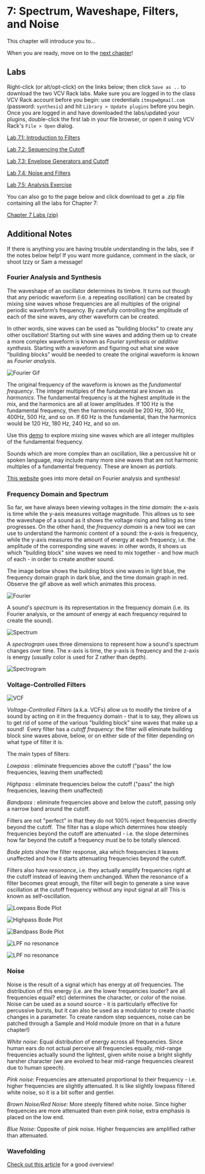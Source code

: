 # 7: Spectrum, Waveshape, Filters, and Noise

This chapter will introduce you to... 

When you are ready, move on to the [next chapter](../Chapter-08/chapter08.md)! 

## Labs

Right-click (or alt/opt-click) on the links below; then click `Save as ..` to download the two VCV Rack labs.  Make sure you are logged in to the class VCV Rack account before you begin: use credentials `itmspw@gmail.com` (password: `synthesis`) and hit `Library > Update plugins` before you begin.  Once you are logged in and have downloaded the labs/updated your plugins, double-click the first lab in your file browser, or open it using VCV Rack's `File > Open` dialog.  

[Lab 7.1: Introduction to Filters](./patches/lab_7_1_annotated.vcv)

[Lab 7.2: Sequencing the Cutoff](./patches/lab_7_2_annotated.vcv)

[Lab 7.3: Envelope Generators and Cutoff](./patches/lab_7_3_annotated.vcv)

[Lab 7.4: Noise and Filters](./patches/lab_7_4_annotated.vcv)

[Lab 7.5: Analysis Exercise](./patches/lab_7_5.vcv)

You can also go to the page below and click download to get a .zip file containing all the labs for Chapter 7:

[Chapter 7 Labs (zip)](./patches/ch07_vcv_labs.zip)

## Additional Notes

If there is anything you are having trouble understanding in the labs, see if the notes below help! If you want more guidance, comment in the slack, or shoot Izzy or Sam a message!

### Fourier Analysis and Synthesis

The waveshape of an oscillator determines its timbre.  It turns out though that any periodic waveform (i.e. a repeating oscillation) can be created by mixing sine waves whose frequencies are all multiples of the original periodic waveform’s frequency.  By carefully controlling the amplitude of each of the sine waves, any other waveform can be created.

In other words, sine waves can be used as "building blocks" to create any other oscillation!  Starting out with sine waves and adding them up to create a more complex waveform is known as *Fourier synthesis* or *additive synthesis.*  Starting with a waveform and figuring out what sine wave "building blocks" would be needed to create the original waveform is known as *Fourier analysis*.  

![Fourier Gif](./images/fourier.gif)

The original frequency of the waveform is known as the *fundamental frequency*.  The integer multiples of the fundamental are known as *harmonics*.  The fundamental frequency is at the highest amplitude in the mix, and the harmonics are all at lower amplitudes.  If 100 Hz is the fundamental frequency, then the harmonics would be 200 Hz, 300 Hz, 400Hz, 500 Hz, and so on.  If 60 Hz is the fundamental, than the harmonics would be 120 Hz, 180 Hz, 240 Hz, and so on.

Use this [demo](https://www.desmos.com/calculator/tbmwhmxrx4) to explore mixing sine waves which are all integer multiples of the fundamental frequency.

Sounds which are more complex than  an oscillation, like a percussive hit or spoken language, may include many more sine waves that are not harmonic multiples of a fundamental frequency.  These are known as *partials*.

[This website](http://hyperphysics.phy-astr.gsu.edu/hbase/Audio/fourier.html) goes into more detail on Fourier analysis and synthesis!

### Frequency Domain and Spectrum

So far, we have always been viewing voltages in the *time domain*: the x-axis is time while the y-axis measures voltage magnitude.  This allows us to see the waveshape of a sound as it shows the voltage rising and falling as time progresses.  On the other hand, the *frequency domain* is a new tool we can use to understand the harmonic content of a sound: the x-axis is frequency, while the y-axis measures the amount of energy at each frequency, i.e. the amplitude of the corresponding sine waves: in other words, it shows us which "building block" sine waves we need to mix together - and how much of each - in order to create another sound.

The image below shows the building block sine waves in light blue, the frequency domain graph in dark blue, and the time domain graph in red. Observe the gif above as well which animates this process.

![Fourier](./images/fourier.png)



A sound's *spectrum* is its representation in the frequency domain (i.e. its Fourier analysis, or the amount of energy at each frequency required to create the sound).

![Spectrum](./images/spectrum.PNG)



A *spectrogram* uses three dimensions to represent how a sound's spectrum changes over time.  The x-axis is time, the y-axis is frequency and the z-axis is energy (usually color is used for Z rather than depth).

![Spectrogram](./images/spectrogram.png)

### Voltage-Controlled Filters 

![VCF](./images/vcf_block_diagram.png)

*Voltage-Controlled Filters* (a.k.a. VCFs) allow us to modify the timbre of a sound by acting on it in the frequency domain - that is to say, they allows us to get rid of some of the various "building block" sine waves that make up a sound!  Every filter has a *cutoff frequency*: the filter will eliminate building block sine waves above, below, or on either side of the filter depending on what type of filter it is.

The main types of filters:

*Lowpass* : eliminate frequencies above the cutoff ("pass" the low frequencies, leaving them unaffected)

*Highpass* : eliminate frequencies below the cutoff ("pass" the high frequencies, leaving them unaffected)

*Bandpass* : eliminate frequencies above and below the cutoff, passing only a narrow band around the cutoff.

Filters are not "perfect" in that they do not 100% reject frequencies directly beyond the cutoff.  The filter has a slope which determines how steeply frequencies beyond the cutoff are attenuated - i.e. the slope determines how far beyond the cutoff a frequency must be to be totally silenced.  

*Bode plots* show the filter response, aka which frequencies it leaves unaffected and how it starts attenuating frequencies beyond the cutoff.

Filters also have *resonance*, i.e. they actually amplify frequencies right at the cutoff instead of leaving them unchanged. When the resonance of a filter becomes great enough, the filter will begin to generate a sine wave oscillation at the cutoff frequency without any input signal at all! This is known as self-oscillation.

![Lowpass Bode Plot](./images/low.PNG)

![Highpass Bode Plot](./images/high.PNG)

![Bandpass Bode Plot](./images/band.PNG)



![LPF no resonance](./images/lpf-nores.jpg)

![LPF no resonance](./images/lpf-res.jpg)

### Noise

Noise is the result of a signal which has energy at *all* frequencies.  The distribution of this energy (i.e. are the lower frequencies louder?  are all frequencies equal? etc) determines the character, or *color* of the noise.  Noise can be used as a sound source - it is particularly effective for percussive bursts, but it can also be used as a modulator to create chaotic changes in a parameter.  To create random step sequences, noise can be patched through a Sample and Hold module (more on that in a future chapter!)

*White noise*: Equal distribution of energy across all frequencies.  Since human ears do not actual perceive all frequencies equally, mid-range frequencies actually sound the lightest, given white noise a bright slightly harsher character (we are evolved to hear mid-range frequencies clearest due to human speech).

*Pink noise*: Frequencies are attenuated proportional to their frequency - i.e. higher frequencies are slightly attenuated.  It is like slightly lowpass filtered white noise, so it is a bit softer and gentler.

*Brown Noise/Red Noise*: More steeply filtered white noise.  Since higher frequencies are more attenuated than even pink noise, extra emphasis is placed on the low end.

*Blue Noise*: Opposite of pink noise.  Higher frequencies are amplified rather than attenuated.

### Wavefolding

[Check out this article](https://www.keithmcmillen.com/blog/simple-synthesis-part-8-wavefolding/) for a good overview!

